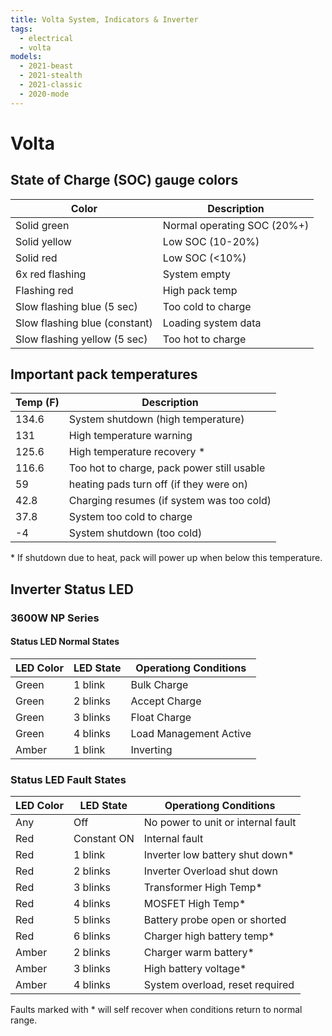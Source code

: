 ```yaml
---
title: Volta System, Indicators & Inverter
tags:
  - electrical
  - volta
models:
  - 2021-beast
  - 2021-stealth
  - 2021-classic
  - 2020-mode
---
```


# Volta

## State of Charge (SOC) gauge colors

| Color                         | Description                 |
| ----------------------------- | --------------------------- |
| Solid green                   | Normal operating SOC (20%+) |
| Solid yellow                  | Low SOC (10-20%)            |
| Solid red                     | Low SOC (<10%)              |
| 6x red flashing               | System empty                |
| Flashing red                  | High pack temp              |
| Slow flashing blue (5 sec)    | Too cold to charge          |
| Slow flashing blue (constant) | Loading system data         |
| Slow flashing yellow (5 sec)  | Too hot to charge           |

## Important pack temperatures

| Temp (F) | Description                                |
| -------- | ------------------------------------------ |
| 134.6    | System shutdown (high temperature)         |
| 131      | High temperature warning                   |
| 125.6    | High temperature recovery \*               |
| 116.6    | Too hot to charge, pack power still usable |
| 59       | heating pads turn off (if they were on)    |
| 42.8     | Charging resumes (if system was too cold)  |
| 37.8     | System too cold to charge                  |
| -4       | System shutdown (too cold)                 |

\* If shutdown due to heat, pack will power up when below this temperature.

## Inverter Status LED

### 3600W NP Series

#### Status LED Normal States

| LED Color | LED State | Operationg Conditions  |
| --------- | --------- | ---------------------- |
| Green     | 1 blink   | Bulk Charge            |
| Green     | 2 blinks  | Accept Charge          |
| Green     | 3 blinks  | Float Charge           |
| Green     | 4 blinks  | Load Management Active |
| Amber     | 1 blink   | Inverting              |

### Status LED Fault States

| LED Color | LED State   | Operationg Conditions              |
| --------- | ----------- | ---------------------------------- |
| Any       | Off         | No power to unit or internal fault |
| Red       | Constant ON | Internal fault                     |
| Red       | 1 blink     | Inverter low battery shut down\*   |
| Red       | 2 blinks    | Inverter Overload shut down        |
| Red       | 3 blinks    | Transformer High Temp\*            |
| Red       | 4 blinks    | MOSFET High Temp\*                 |
| Red       | 5 blinks    | Battery probe open or shorted      |
| Red       | 6 blinks    | Charger high battery temp\*        |
| Amber     | 2 blinks    | Charger warm battery\*             |
| Amber     | 3 blinks    | High battery voltage\*             |
| Amber     | 4 blinks    | System overload, reset required    |

Faults marked with \* will self recover when conditions return to normal range.
